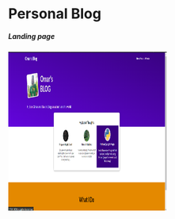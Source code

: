# Personal Blog

##### Landing page
<img src="https://github.com/OmarKhaledm21/Blog-Project-Python-Django-/blob/main/SS/Index_page.png" alt="drawing" width="320" height="320"/>
